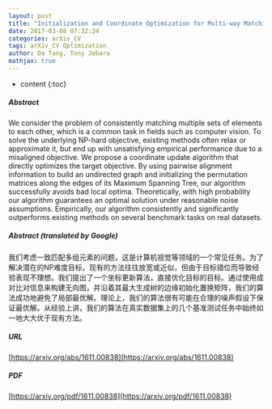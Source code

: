 ```yaml
---
layout: post
title: "Initialization and Coordinate Optimization for Multi-way Matching"
date: 2017-03-08 07:32:24
categories: arXiv_CV
tags: arXiv_CV Optimization
author: Da Tang, Tony Jebara
mathjax: true
---
```


* content
{:toc}

##### Abstract
We consider the problem of consistently matching multiple sets of elements to each other, which is a common task in fields such as computer vision. To solve the underlying NP-hard objective, existing methods often relax or approximate it, but end up with unsatisfying empirical performance due to a misaligned objective. We propose a coordinate update algorithm that directly optimizes the target objective. By using pairwise alignment information to build an undirected graph and initializing the permutation matrices along the edges of its Maximum Spanning Tree, our algorithm successfully avoids bad local optima. Theoretically, with high probability our algorithm guarantees an optimal solution under reasonable noise assumptions. Empirically, our algorithm consistently and significantly outperforms existing methods on several benchmark tasks on real datasets.

##### Abstract (translated by Google)
我们考虑一致匹配多组元素的问题，这是计算机视觉等领域的一个常见任务。为了解决潜在的NP难度目标，现有的方法往往放宽或近似，但由于目标错位而导致经验表现不理想。我们提出了一个坐标更新算法，直接优化目标的目标。通过使用成对比对信息来构建无向图，并沿着其最大生成树的边缘初始化置换矩阵，我们的算法成功地避免了局部最优解。理论上，我们的算法很有可能在合理的噪声假设下保证最优解。从经验上讲，我们的算法在真实数据集上的几个基准测试任务中始终如一地大大优于现有方法。

##### URL
[https://arxiv.org/abs/1611.00838](https://arxiv.org/abs/1611.00838)

##### PDF
[https://arxiv.org/pdf/1611.00838](https://arxiv.org/pdf/1611.00838)

